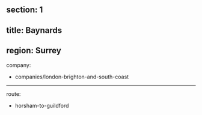 section: 1
----
title: Baynards
----
region: Surrey
----
company:
- companies/london-brighton-and-south-coast
----
route:
- horsham-to-guildford

